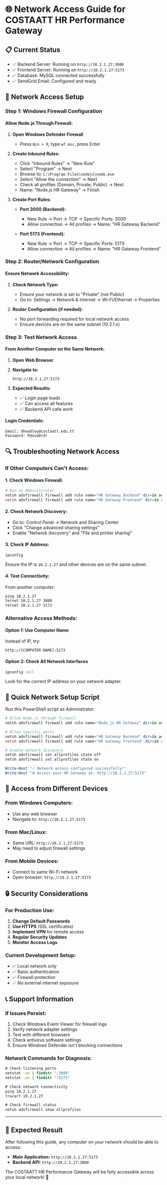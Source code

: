 # 🌐 Network Access Guide for COSTAATT HR Performance Gateway

## 📋 **Current Status**
- ✅ Backend Server: Running on `http://10.2.1.27:3000`
- ✅ Frontend Server: Running on `http://10.2.1.27:5173`
- ✅ Database: MySQL connected successfully
- ✅ SendGrid Email: Configured and ready

## 🔧 **Network Access Setup**

### **Step 1: Windows Firewall Configuration**

#### **Allow Node.js Through Firewall:**
1. **Open Windows Defender Firewall**
   - Press `Win + R`, type `wf.msc`, press Enter

2. **Create Inbound Rules:**
   - Click "Inbound Rules" → "New Rule"
   - Select "Program" → Next
   - Browse to: `C:\Program Files\nodejs\node.exe`
   - Select "Allow the connection" → Next
   - Check all profiles (Domain, Private, Public) → Next
   - Name: "Node.js HR Gateway" → Finish

3. **Create Port Rules:**
   - **Port 3000 (Backend):**
     - New Rule → Port → TCP → Specific Ports: 3000
     - Allow connection → All profiles → Name: "HR Gateway Backend"
   
   - **Port 5173 (Frontend):**
     - New Rule → Port → TCP → Specific Ports: 5173
     - Allow connection → All profiles → Name: "HR Gateway Frontend"

### **Step 2: Router/Network Configuration**

#### **Ensure Network Accessibility:**
1. **Check Network Type:**
   - Ensure your network is set to "Private" (not Public)
   - Go to: Settings → Network & Internet → Wi-Fi/Ethernet → Properties

2. **Router Configuration (if needed):**
   - No port forwarding required for local network access
   - Ensure devices are on the same subnet (10.2.1.x)

### **Step 3: Test Network Access**

#### **From Another Computer on the Same Network:**

1. **Open Web Browser**
2. **Navigate to:**
   ```
   http://10.2.1.27:5173
   ```

3. **Expected Results:**
   - ✅ Login page loads
   - ✅ Can access all features
   - ✅ Backend API calls work

#### **Login Credentials:**
```
Email: dheadley@costaatt.edu.tt
Password: P@ssw0rd!
```

## 🔍 **Troubleshooting Network Access**

### **If Other Computers Can't Access:**

#### **1. Check Windows Firewall:**
```powershell
# Run as Administrator
netsh advfirewall firewall add rule name="HR Gateway Backend" dir=in action=allow protocol=TCP localport=3000
netsh advfirewall firewall add rule name="HR Gateway Frontend" dir=in action=allow protocol=TCP localport=5173
```

#### **2. Check Network Discovery:**
- Go to: Control Panel → Network and Sharing Center
- Click "Change advanced sharing settings"
- Enable "Network discovery" and "File and printer sharing"

#### **3. Check IP Address:**
```cmd
ipconfig
```
Ensure the IP is `10.2.1.27` and other devices are on the same subnet.

#### **4. Test Connectivity:**
From another computer:
```cmd
ping 10.2.1.27
telnet 10.2.1.27 3000
telnet 10.2.1.27 5173
```

### **Alternative Access Methods:**

#### **Option 1: Use Computer Name**
Instead of IP, try:
```
http://[COMPUTER-NAME]:5173
```

#### **Option 2: Check All Network Interfaces**
```cmd
ipconfig /all
```
Look for the correct IP address on your network adapter.

## 🚀 **Quick Network Setup Script**

Run this PowerShell script as Administrator:

```powershell
# Allow Node.js through firewall
netsh advfirewall firewall add rule name="Node.js HR Gateway" dir=in action=allow program="C:\Program Files\nodejs\node.exe"

# Allow specific ports
netsh advfirewall firewall add rule name="HR Gateway Backend" dir=in action=allow protocol=TCP localport=3000
netsh advfirewall firewall add rule name="HR Gateway Frontend" dir=in action=allow protocol=TCP localport=5173

# Enable network discovery
netsh advfirewall set allprofiles state off
netsh advfirewall set allprofiles state on

Write-Host "✅ Network access configured successfully!"
Write-Host "🌐 Access your HR Gateway at: http://10.2.1.27:5173"
```

## 📱 **Access from Different Devices**

### **From Windows Computers:**
- Use any web browser
- Navigate to: `http://10.2.1.27:5173`

### **From Mac/Linux:**
- Same URL: `http://10.2.1.27:5173`
- May need to adjust firewall settings

### **From Mobile Devices:**
- Connect to same Wi-Fi network
- Open browser: `http://10.2.1.27:5173`

## 🔒 **Security Considerations**

### **For Production Use:**
1. **Change Default Passwords**
2. **Use HTTPS** (SSL certificates)
3. **Implement VPN** for remote access
4. **Regular Security Updates**
5. **Monitor Access Logs**

### **Current Development Setup:**
- ✅ Local network only
- ✅ Basic authentication
- ✅ Firewall protection
- ✅ No external internet exposure

## 📞 **Support Information**

### **If Issues Persist:**
1. Check Windows Event Viewer for firewall logs
2. Verify network adapter settings
3. Test with different browsers
4. Check antivirus software settings
5. Ensure Windows Defender isn't blocking connections

### **Network Commands for Diagnosis:**
```cmd
# Check listening ports
netstat -an | findstr ":3000"
netstat -an | findstr ":5173"

# Check network connectivity
ping 10.2.1.27
tracert 10.2.1.27

# Check firewall status
netsh advfirewall show allprofiles
```

---

## 🎯 **Expected Result**
After following this guide, any computer on your network should be able to access:
- **Main Application:** `http://10.2.1.27:5173`
- **Backend API:** `http://10.2.1.27:3000`

The COSTAATT HR Performance Gateway will be fully accessible across your local network! 🚀

